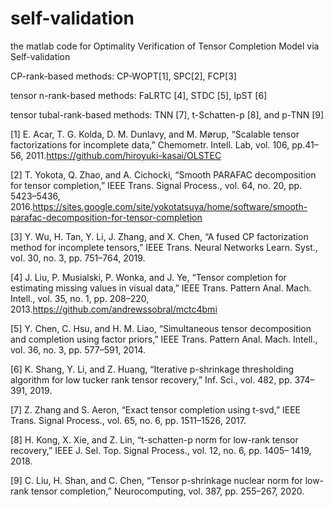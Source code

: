 # self-validation
the matlab code for Optimality Verification of Tensor Completion Model via Self-validation

 CP-rank-based methods: CP-WOPT[1], SPC[2], FCP[3]

tensor n-rank-based methods: FaLRTC [4], STDC [5], IpST [6]

 tensor tubal-rank-based methods: TNN [7], t-Schatten-p [8], and p-TNN [9]
 
 [1] E. Acar, T. G. Kolda, D. M. Dunlavy, and M. Mørup, “Scalable tensor factorizations for incomplete data,” Chemometr. Intell. Lab, vol. 106, pp.41–56, 2011.https://github.com/hiroyuki-kasai/OLSTEC
 
 [2] T. Yokota, Q. Zhao, and A. Cichocki, “Smooth PARAFAC decomposition for tensor completion,” IEEE Trans. Signal Process., vol. 64, no. 20, pp. 5423–5436, 2016.https://sites.google.com/site/yokotatsuya/home/software/smooth-parafac-decomposition-for-tensor-completion
 
 [3] Y. Wu, H. Tan, Y. Li, J. Zhang, and X. Chen, “A fused CP factorization method for incomplete tensors,” IEEE Trans. Neural Networks Learn. Syst., vol. 30, no. 3, pp. 751–764, 2019.
 
 [4] J. Liu, P. Musialski, P. Wonka, and J. Ye, “Tensor completion for estimating missing values in visual data,” IEEE Trans. Pattern Anal. Mach. Intell., vol. 35, no. 1, pp. 208–220, 2013.https://github.com/andrewssobral/mctc4bmi
 
 [5] Y. Chen, C. Hsu, and H. M. Liao, “Simultaneous tensor decomposition and completion using factor priors,” IEEE Trans. Pattern Anal. Mach. Intell., vol. 36, no. 3, pp. 577–591, 2014.
 
 [6] K. Shang, Y. Li, and Z. Huang, “Iterative p-shrinkage thresholding algorithm for low tucker rank tensor recovery,” Inf. Sci., vol. 482, pp. 374–391, 2019.
 
 [7] Z. Zhang and S. Aeron, “Exact tensor completion using t-svd,” IEEE Trans. Signal Process., vol. 65, no. 6, pp. 1511–1526, 2017.
 
 [8] H. Kong, X. Xie, and Z. Lin, “t-schatten-p norm for low-rank tensor recovery,” IEEE J. Sel. Top. Signal Process., vol. 12, no. 6, pp. 1405– 1419, 2018.
 
 [9] C. Liu, H. Shan, and C. Chen, “Tensor p-shrinkage nuclear norm for low-rank tensor completion,” Neurocomputing, vol. 387, pp. 255–267, 2020.
